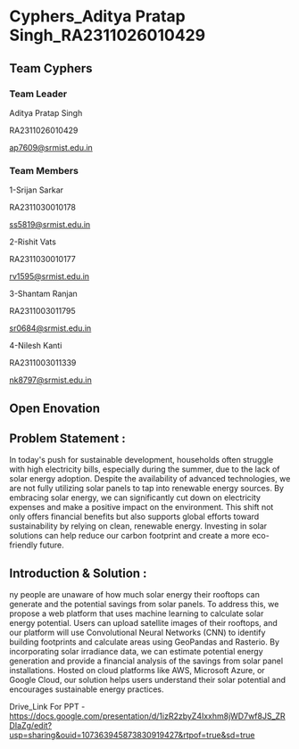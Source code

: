 # Cyphers_Aditya Pratap Singh_RA2311026010429

## Team Cyphers

### Team Leader

Aditya Pratap Singh

RA2311026010429

ap7609@srmist.edu.in

### Team Members

1-Srijan Sarkar

RA2311030010178

ss5819@srmist.edu.in

2-Rishit Vats 

RA2311030010177

rv1595@srmist.edu.in

3-Shantam Ranjan

RA2311003011795

sr0684@srmist.edu.in

4-Nilesh Kanti

RA2311003011339

nk8797@srmist.edu.in

## Open Enovation

## Problem Statement : 
In today's push for sustainable development, households often struggle with high electricity bills, especially during the summer, due to the lack of solar energy adoption. Despite the availability of advanced technologies, we are not fully utilizing solar panels to tap into renewable energy sources. By embracing solar energy, we can significantly cut down on electricity expenses and make a positive impact on the environment. This shift not only offers financial benefits but also supports global efforts toward sustainability by relying on clean, renewable energy. Investing in solar solutions can help reduce our carbon footprint and create a more eco-friendly future.

## Introduction & Solution :
ny people are unaware of how much solar energy their rooftops can generate and the potential savings from solar panels. To address this, we propose a web platform that uses machine learning to calculate solar energy potential. Users can upload satellite images of their rooftops, and our platform will use Convolutional Neural Networks (CNN) to identify building footprints and calculate areas using GeoPandas and Rasterio. By incorporating solar irradiance data, we can estimate potential energy generation and provide a financial analysis of the savings from solar panel installations. Hosted on cloud platforms like AWS, Microsoft Azure, or Google Cloud, our solution helps users understand their solar potential and encourages sustainable energy practices.

Drive_Link For PPT - https://docs.google.com/presentation/d/1izR2zbyZ4Ixxhm8jWD7wf8JS_ZRDIaZg/edit?usp=sharing&ouid=107363945873830919427&rtpof=true&sd=true







